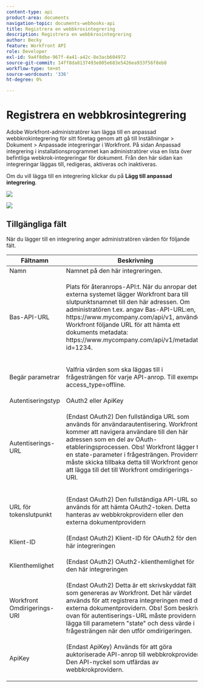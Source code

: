 ```yaml
---
content-type: api
product-area: documents
navigation-topic: documents-webhooks-api
title: Registrera en webbkrosintegrering
description: Registrera en webbkrosintegrering
author: Becky
feature: Workfront API
role: Developer
exl-id: 9a4f8dbe-967f-4a41-a42c-8e3acb604972
source-git-commit: 14ff8da8137493e805e683e5426ea933f56f8eb8
workflow-type: tm+mt
source-wordcount: '336'
ht-degree: 0%

---
```



# Registrera en webbkrosintegrering

Adobe Workfront-administratörer kan lägga till en anpassad webbkrokintegrering för sitt företag genom att gå till Inställningar > Dokument > Anpassade integreringar i Workfront. På sidan Anpassad integrering i installationsprogrammet kan administratörer visa en lista över befintliga webkrok-integreringar för dokument. Från den här sidan kan integreringar läggas till, redigeras, aktiveras och inaktiveras.

Om du vill lägga till en integrering klickar du på **Lägg till anpassad integrering**.

![](assets/webhooks-integration-350x230.png)

![](assets/webhooks-integration-2-350x220.png)

## Tillgängliga fält

När du lägger till en integrering anger administratören värden för följande fält.

<table style="table-layout:auto"> 
 <col> 
 <col> 
 <thead> 
  <tr> 
   <th>Fältnamn</th> 
   <th>Beskrivning</th> 
  </tr> 
 </thead> 
 <tbody> 
  <tr> 
   <td>Namn</td> 
   <td>Namnet på den här integreringen.</td> 
  </tr> 
  <tr> 
   <td>Bas-API-URL</td> 
   <td> <p>Plats för återanrops-API:t. När du anropar det externa systemet lägger Workfront bara till slutpunktsnamnet till den här adressen. Om administratören t.ex. angav Bas-API-URL:en, https://www.mycompany.com/api/v1, använder Workfront följande URL för att hämta ett dokuments metadata: https://www.mycompany.com/api/v1/metadata?id=1234.</p> </td> 
  </tr> 
  <tr> 
   <td>Begär parametrar</td> 
   <td> <p>Valfria värden som ska läggas till i frågesträngen för varje API-anrop. Till exempel access_type=offline. </p> </td> 
  </tr> 
  <tr> 
   <td>Autentiseringstyp</td> 
   <td>OAuth2 eller ApiKey</td> 
  </tr> 
  <tr> 
   <td>Autentiserings-URL</td> 
   <td> <p>(Endast OAuth2) Den fullständiga URL som används för användarautentisering. Workfront kommer att navigera användare till den här adressen som en del av OAuth-etableringsprocessen. Obs! Workfront lägger till en state-parameter i frågesträngen. Providern måste skicka tillbaka detta till Workfront genom att lägga till det till Workfront omdirigerings-URI.</p> </td> 
  </tr> 
  <tr> 
   <td>URL för tokenslutpunkt</td> 
   <td> <p>(Endast OAuth2) Den fullständiga API-URL som används för att hämta OAuth2-token. Detta hanteras av webbkrokprovidern eller den externa dokumentprovidern</p> </td> 
  </tr> 
  <tr> 
   <td>Klient-ID</td> 
   <td>(Endast OAuth2) Klient-ID för OAuth2 för den här integreringen</td> 
  </tr> 
  <tr> 
   <td>Klienthemlighet</td> 
   <td> <p>(Endast OAuth2) OAuth2-klienthemlighet för den här integreringen</p> </td> 
  </tr> 
  <tr> 
   <td>Workfront Omdirigerings-URI</td> 
   <td>(Endast OAuth2) Detta är ett skrivskyddat fält som genereras av Workfront. Det här värdet används för att registrera integreringen med den externa dokumentprovidern. Obs! Som beskrivs ovan för autentiserings-URL måste providern lägga till parametern "state" och dess värde i frågesträngen när den utför omdirigeringen.</td> 
  </tr> 
  <tr> 
   <td>ApiKey</td> 
   <td> <p>(Endast ApiKey) Används för att göra auktoriserade API-anrop till webbkrokprovidern. Den API-nyckel som utfärdas av webbkrokprovidern.</p> </td> 
  </tr> 
 </tbody> 
</table>
